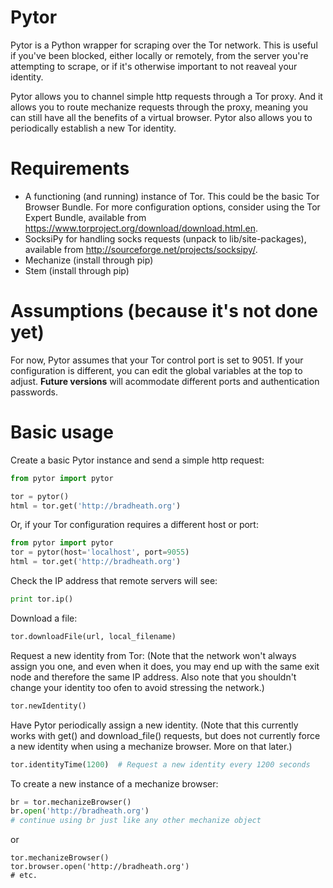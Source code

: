 Pytor
=====

Pytor is a Python wrapper for scraping over the Tor network. This is useful if you've been blocked, either locally or remotely, from the server you're attempting to scrape, or if it's otherwise important to not reaveal your identity.

Pytor allows you to channel simple http requests through a Tor proxy. And it allows you to route mechanize requests through the proxy, meaning you can still have all the benefits of a virtual browser. Pytor also allows you to periodically establish a new Tor identity.

Requirements
============
* A functioning (and running) instance of Tor. This could be the basic Tor Browser Bundle. For more configuration options, consider using the Tor Expert Bundle, available from https://www.torproject.org/download/download.html.en. 
* SocksiPy for handling socks requests (unpack to lib/site-packages), available from http://sourceforge.net/projects/socksipy/.
* Mechanize (install through pip)
* Stem (install through pip)

Assumptions (because it's not done yet)
===========
For now, Pytor assumes that your Tor control port is set to 9051. If your configuration is different, you can edit the global variables at the top to adjust. **Future versions** will acommodate different ports and authentication passwords.

Basic usage
=====
Create a basic Pytor instance and send a simple http request:
```Python
from pytor import pytor

tor = pytor()
html = tor.get('http://bradheath.org')
```
Or, if your Tor configuration requires a different host or port:
```python
from pytor import pytor
tor = pytor(host='localhost', port=9055)
html = tor.get('http://bradheath.org')
```

Check the IP address that remote servers will see:
```python
print tor.ip()
```

Download a file:
```python
tor.downloadFile(url, local_filename)
```

Request a new identity from Tor: (Note that the network won't always assign you one, and even when it does, you may end up with the same exit node and therefore the same IP address. Also note that you shouldn't change your identity too ofen to avoid stressing the network.)
```python
tor.newIdentity()
```

Have Pytor periodically assign a new identity. (Note that this currently works with get() and download_file() requests, but does not currently force a new identity when using a mechanize browser. More on that later.)
```python
tor.identityTime(1200)  # Request a new identity every 1200 seconds
```

To create a new instance of a mechanize browser:
```python
br = tor.mechanizeBrowser()
br.open('http://bradheath.org')
# continue using br just like any other mechanize object
```
or
```
tor.mechanizeBrowser()
tor.browser.open('http://bradheath.org')
# etc.
```

